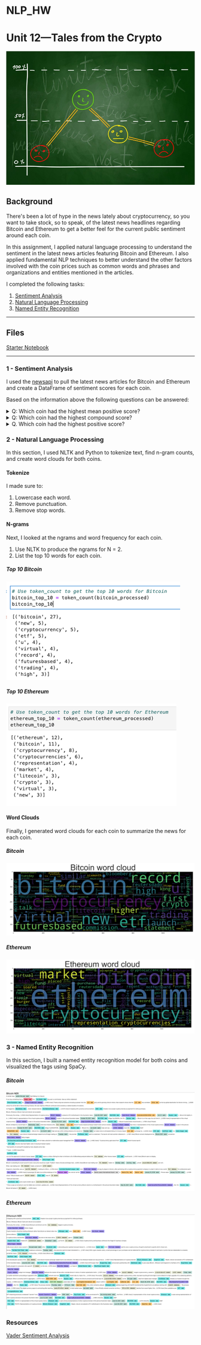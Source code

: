 # NLP_HW
# Unit 12—Tales from the Crypto

![Stock Sentiment](Images/sentimental.jpeg)

## Background

There's been a lot of hype in the news lately about cryptocurrency, so you want to take stock, so to speak, of the latest news headlines regarding Bitcoin and Ethereum to get a better feel for the current public sentiment around each coin.

In this assignment, I applied natural language processing to understand the sentiment in the latest news articles featuring Bitcoin and Ethereum. I also applied fundamental NLP techniques to better understand the other factors involved with the coin prices such as common words and phrases and organizations and entities mentioned in the articles.

I completed the following tasks:

1. [Sentiment Analysis](#1---Sentiment-Analysis)
2. [Natural Language Processing](#2---Natural-Language-Processing)
3. [Named Entity Recognition](#3---Named-Entity-Recognition)

---

## Files

[Starter Notebook](Starter_Code/crypto_sentiment.ipynb)

---


### 1 - Sentiment Analysis

I used the [newsapi](https://newsapi.org/) to pull the latest news articles for Bitcoin and Ethereum and create a DataFrame of sentiment scores for each coin.

Based on the information above the following questions can be answered:

<details>
<summary>Q: Which coin had the highest mean positive score?</summary><br>
A: Ethereum had the highest mean positive score with 0.063150 compared to Bitcoin with 0.054550<br>
</details>

<details>
<summary>Q: Which coin had the highest compound score?</summary><br>
A: Ethereum had the highest compound score with 0.822500 compared to Bitcoin with 0.755800<br>
</details>

<details>
<summary>Q. Which coin had the highest positive score?</summary><br>
A: Ethereum had the highest positive score with 0.221000 compared to Bitcoin with 0.199000<br>
</details>



### 2 - Natural Language Processing

In this section, I used NLTK and Python to tokenize text, find n-gram counts, and create word clouds for both coins. 

#### Tokenize

I made sure to:

1. Lowercase each word.
2. Remove punctuation.
3. Remove stop words.

#### N-grams

Next, I looked at the ngrams and word frequency for each coin.

1. Use NLTK to produce the ngrams for N = 2.
2. List the top 10 words for each coin.

##### Top 10 Bitcoin
![top_10_bitcoin.png](Images/top_10_bitcoin.png)

##### Top 10 Ethereum
![top_10_ethereum.png](Images/top_10_ethereum.png)

#### Word Clouds

Finally, I generated word clouds for each coin to summarize the news for each coin.

##### Bitcoin
![Bitcoin_word_cloud.png](Images/Bitcoin_word_cloud.png)

##### Ethereum
![Ethereum_word_cloud.png](Images/Ethereum_word_cloud.png)


### 3 - Named Entity Recognition

In this section, I built a named entity recognition model for both coins and visualized the tags using SpaCy.

##### Bitcoin
![Bitcoin_NER.png](Images/Bitcoin_NER.png)

##### Ethereum
![Ethereum_NER.png](Images/Ethereum_NER.png)



### Resources

[Vader Sentiment Analysis](http://www.nltk.org/howto/sentiment.html)


